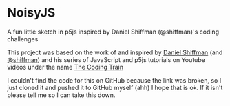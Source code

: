 # NoisyJS
A fun little sketch in p5js inspired by Daniel Shiffman (@shiffman)'s coding challenges

This project was based on the work of and inspired by [Daniel Shiffman](http://twitter.com/shiffman) 
(and [@shiffman](http://github.com/shiffman)) and his series of JavaScript and 
p5js tutorials on Youtube videos under the name [The Coding Train](https://github.com/CodingTrain/website)

I couldn't find the code for this on GitHub because the link was broken, so I just cloned it and pushed it to GitHub myself (ahh) I hope that is ok. 
If it isn't please tell me so I can take this down.
